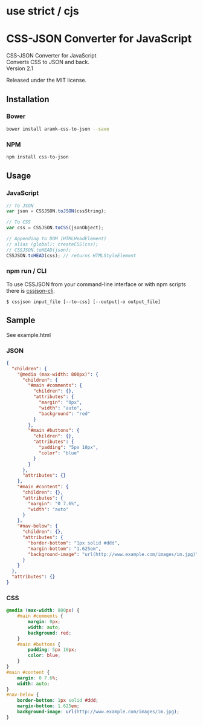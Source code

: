 # use strict / cjs
# CSS-JSON Converter for JavaScript

CSS-JSON Converter for JavaScript  
Converts CSS to JSON and back.  
Version 2.1  

Released under the MIT license.

## Installation

### Bower
```bash
bower install aramk-css-to-json --save
```

### NPM
```bash
npm install css-to-json
```

## Usage

### JavaScript
```javascript
// To JSON
var json = CSSJSON.toJSON(cssString);

// To CSS
var css = CSSJSON.toCSS(jsonObject);

// Appending to DOM (HTMLHeadElement)
// alias (global): createCSS(css);
// CSSJSON.toHEAD(json);
CSSJSON.toHEAD(css); // returns HTMLStyleElement
```

### npm run / CLI
To use CSSJSON from your command-line interface or with npm scripts there is [cssjson-cli](https://github.com/jakedex/cssjson-cli).

```
$ cssjson input_file [--to-css] [--output|-o output_file]
```

## Sample

See example.html

### JSON

```json
{
  "children": {
    "@media (max-width: 800px)": {
      "children": {
        "#main #comments": {
          "children": {},
          "attributes": {
            "margin": "0px",
            "width": "auto",
            "background": "red"
          }
        },
        "#main #buttons": {
          "children": {},
          "attributes": {
            "padding": "5px 10px",
            "color": "blue"
          }
        }
      },
      "attributes": {}
    },
    "#main #content": {
      "children": {},
      "attributes": {
        "margin": "0 7.6%",
        "width": "auto"
      }
    },
    "#nav-below": {
      "children": {},
      "attributes": {
        "border-bottom": "1px solid #ddd",
        "margin-bottom": "1.625em",
        "background-image": "url(http://www.example.com/images/im.jpg)"
      }
    }
  },
  "attributes": {}
}
```

### CSS

```css
@media (max-width: 800px) {
    #main #comments {
        margin: 0px;
        width: auto;
        background: red;
    }
    #main #buttons {
        padding: 5px 10px;
        color: blue;
    }
}
#main #content {
    margin: 0 7.6%;
    width: auto;
}
#nav-below {
    border-bottom: 1px solid #ddd;
    margin-bottom: 1.625em;
    background-image: url(http://www.example.com/images/im.jpg);
}
```
